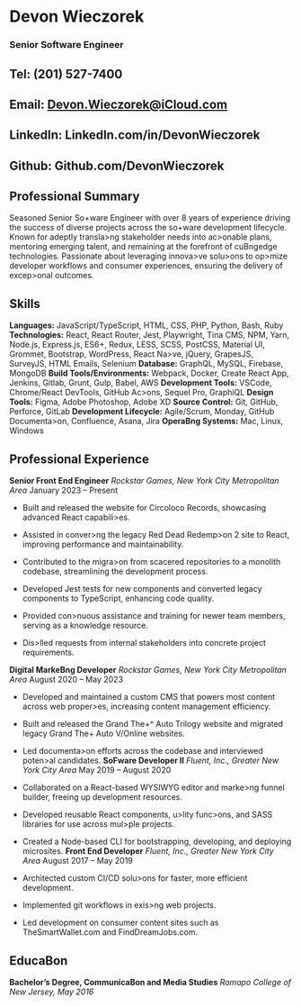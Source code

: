 # Devon Wieczorek 

### Senior Software Engineer 

## Tel: (201) 527-7400 

## Email: Devon.Wieczorek@iCloud.com 

## LinkedIn: LinkedIn.com/in/DevonWieczorek 

## Github: Github.com/DevonWieczorek 


## Professional Summary 

Seasoned Senior So+ware Engineer with over 8 years of experience driving the success of diverse projects across the so+ware development lifecycle. Known for adeptly transla>ng stakeholder needs into ac>onable plans, mentoring emerging talent, and remaining at the forefront of cuBngedge technologies. Passionate about leveraging innova>ve solu>ons to op>mize developer workflows and consumer experiences, ensuring the delivery of excep>onal outcomes. 

## Skills 

**Languages:** JavaScript/TypeScript, HTML, CSS, PHP, Python, Bash, Ruby **Technologies:** React, React Router, Jest, Playwright, Tina CMS, NPM, Yarn, Node.js, Express.js, ES6+, Redux, LESS, SCSS, PostCSS, Material UI, Grommet, Bootstrap, WordPress, React Na>ve, jQuery, GrapesJS, SurveyJS, HTML Emails, Selenium **Database:** GraphQL, MySQL, Firebase, MongoDB **Build Tools/Environments:** Webpack, Docker, Create React App, Jenkins, Gitlab, Grunt, Gulp, Babel, AWS **Development Tools:** VSCode, Chrome/React DevTools, GitHub Ac>ons, Sequel Pro, GraphiQL **Design Tools:** Figma, Adobe Photoshop, Adobe XD **Source Control:** Git, GitHub, Perforce, GitLab **Development Lifecycle:** Agile/Scrum, Monday, GitHub Documenta>on, Confluence, Asana, Jira **OperaBng Systems:** Mac, Linux, Windows 

## Professional Experience 

**Senior Front End Engineer** _Rockstar Games, New York City Metropolitan Area_ January 2023 – Present 

- Built and released the website for Circoloco Records, showcasing advanced React     capabili>es. 

- Assisted in conver>ng the legacy Red Dead Redemp>on 2 site to React, improving     performance and maintainability. 

- Contributed to the migra>on from scacered repositories to a monolith codebase,     streamlining the development process. 

- Developed Jest tests for new components and converted legacy components to TypeScript,     enhancing code quality. 

- Provided con>nuous assistance and training for newer team members, serving as a     knowledge resource. 

- Dis>lled requests from internal stakeholders into concrete project requirements. 


**Digital MarkeBng Developer** _Rockstar Games, New York City Metropolitan Area_ August 2020 – May 2023 

- Developed and maintained a custom CMS that powers most content across web proper>es,     increasing content management efficiency. 

- Built and released the Grand The+^ Auto Trilogy website and migrated legacy Grand The+     Auto V/Online websites. 

- Led documenta>on efforts across the codebase and interviewed poten>al candidates. **SoFware Developer II** _Fluent, Inc., Greater New York City Area_ May 2019 – August 2020 

- Collaborated on a React-based WYSIWYG editor and marke>ng funnel builder, freeing up     development resources. 

- Developed reusable React components, u>lity func>ons, and SASS libraries for use across     mul>ple projects. 

- Created a Node-based CLI for bootstrapping, developing, and deploying microsites. **Front End Developer** _Fluent, Inc., Greater New York City Area_ August 2017 – May 2019 

- Architected custom CI/CD solu>ons for faster, more efficient development. 

- Implemented git workflows in exis>ng web projects. 

- Led development on consumer content sites such as TheSmartWallet.com and     FindDreamJobs.com. 

## EducaBon 

**Bachelor’s Degree, CommunicaBon and Media Studies** _Ramapo College of New Jersey, May 2016_ 


